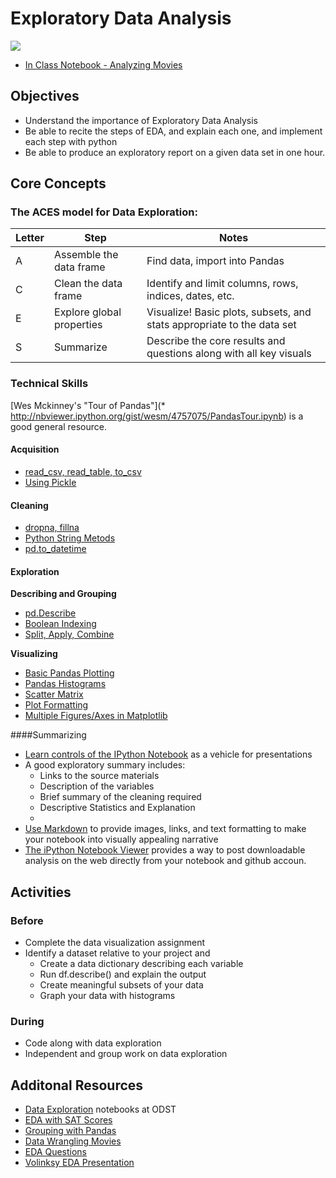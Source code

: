 # Exploratory Data Analysis
![](http://pandas.pydata.org/pandas-docs/stable/_images/scatter_matrix_kde.png)

* [In Class Notebook - Analyzing Movies](http://nbviewer.ipython.org/github/TeachingDataScience/data-science-course/blob/forstudentviewing/06_EDA/06_EDA_Main_Notebook.ipynb)


## Objectives
* Understand the importance of Exploratory Data Analysis
* Be able to recite the steps of EDA, and explain each one, and implement each step with python
* Be able to produce an exploratory report on a given data set in one hour.
  

## Core Concepts

### The ACES model for Data Exploration:

Letter | Step | Notes
------ | ---- | -----------
A | Assemble the data frame | Find data, import into Pandas
C | Clean the data frame | Identify and limit columns, rows, indices, dates, etc.
E | Explore global properties | Visualize!  Basic plots, subsets, and stats appropriate to the data set
S | Summarize | Describe the core results and questions along with all key visuals

### Technical Skills

[Wes Mckinney's "Tour of Pandas"](* http://nbviewer.ipython.org/gist/wesm/4757075/PandasTour.ipynb) is a good general resource.

#### Acquisition

* [read_csv, read_table, to_csv](http://pandas.pydata.org/pandas-docs/stable/io.html)
* [Using Pickle](https://wiki.python.org/moin/UsingPickle)
  

#### Cleaning

* [dropna, fillna](http://pandas.pydata.org/pandas-docs/stable/missing_data.html#missing-data-basics)
* [Python String Metods](https://docs.python.org/2/library/stdtypes.html#string-methods)
* [pd.to_datetime](http://pandas.pydata.org/pandas-docs/stable/timeseries.html#time-series-date-functionality)


#### Exploration

**Describing and Grouping**

* [pd.Describe](http://pandas.pydata.org/pandas-docs/stable/basics.html)
* [Boolean Indexing](http://pandas.pydata.org/pandas-docs/stable/indexing.html#boolean-indexing)
* [Split, Apply, Combine](http://pandas.pydata.org/pandas-docs/stable/groupby.html)
 
**Visualizing**

* [Basic Pandas Plotting](http://pandas.pydata.org/pandas-docs/stable/visualization.html#basic-plotting-plot)
* [Pandas Histograms](http://pandas.pydata.org/pandas-docs/stable/visualization.html#histograms)
* [Scatter Matrix](http://pandas.pydata.org/pandas-docs/stable/visualization.html#scatter-matrix-plot)
* [Plot Formatting](http://pandas.pydata.org/pandas-docs/stable/visualization.html#plot-formatting)
* [Multiple Figures/Axes in Matplotlib](http://matplotlib.org/users/pyplot_tutorial.html#working-with-multiple-figures-and-axes)



####Summarizing

* [Learn controls of the IPython Notebook](http://nbviewer.ipython.org/github/ipython/ipython/blob/2.x/examples/Notebook/Index.ipynb) as a vehicle for presentations
* A good exploratory summary includes:
	* Links to the source materials
	* Description of the variables
	* Brief summary of the cleaning required
	* Descriptive Statistics and Explanation
	* 
* [Use Markdown](http://daringfireball.net/projects/markdown/syntax) to provide images, links, and text formatting to make your notebook into visually appealing narrative
* [The iPython Notebook Viewer](http://nbviewer.ipython.org/) provides a way to post downloadable analysis on the web directly from your notebook and github accoun.






## Activities

### Before
* Complete the data visualization assignment
* Identify a dataset relative to your project and
   * Create a data dictionary describing each variable
   * Run df.describe() and explain the output
   * Create meaningful subsets of your data
   * Graph your data with histograms
 

### During

* Code along with data exploration
* Independent and group work on data exploration



## Additonal Resources

* [Data Exploration](https://sourcegraph.com/github.com/alpinedatalabs/ODST@master/.tree/notebooks) notebooks at ODST
* [EDA with SAT Scores](http://blog.kaggle.com/2013/01/17/getting-started-with-pandas-predicting-sat-scores-for-new-york-city-schools/)
* [Grouping with Pandas](http://pandas.pydata.org/pandas-docs/dev/groupby.html)
* [Data Wrangling Movies](http://nbviewer.ipython.org/github/cs109/content/blob/master/lec_04_wrangling.ipynb)
* [EDA Questions](http://www.itl.nist.gov/div898/handbook/eda/section3/eda32.htm)
* [Volinksy EDA Presentation](https://www.google.com/url?sa=t&rct=j&q=&esrc=s&source=web&cd=1&cad=rja&uact=8&ved=0CCYQFjAA&url=http%3A%2F%2Fwww2.research.att.com%2F~volinsky%2FDataMining%2FColumbia2011%2FSlides%2FTopic2-EDAViz.ppt&ei=VA9QU6ODNu2zsASDooCoAQ&usg=AFQjCNEnkeQXZF7l5fIrUGFIrX48qMYUPw&bvm=bv.64764171,d.cWc)

